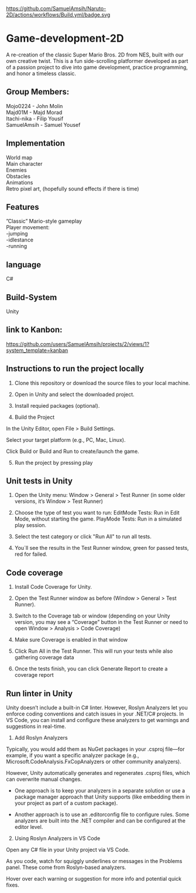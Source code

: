 https://github.com/SamuelAmsih/Naruto-2D/actions/workflows/Build.yml/badge.svg

# Game-development-2D

A re-creation of the classic Super Mario Bros. 2D from NES, built with our own creative twist. This is a fun side-scrolling platformer developed as part of a passion project to dive into game development, practice programming, and honor a timeless classic.


## Group Members:
Mojo0224    - John Molin <br>
Majd01M     - Majd Morad <br>
Itachi-nika - Filip Yousif <br>
SamuelAmsih - Samuel Yousef <br>
 

## Implementation

World map <br>
Main character <br>
Enemies <br>
Obstacles <br>
Animations <br>
Retro pixel art, (hopefully sound effects if there is time)


## Features

”Classic” Mario-style gameplay<br>
Player movement: <br>
-jumping <br>
-idlestance <br>
-running<br>


## language

C#

## Build-System
 
Unity


## link to Kanbon:

https://github.com/users/SamuelAmsih/projects/2/views/1?system_template=kanban <br>


## Instructions to run the project locally


 1. Clone this repository or download the source files to your local machine. <br>

 2. Open in Unity and select the downloaded project. <br>

 3. Install requied packages (optional). <br>

 4. Build the Project <br>

   In the Unity Editor, open File > Build Settings. <br>

   Select your target platform (e.g., PC, Mac, Linux). <br>

   Click Build or Build and Run to create/launch the game. <br>

5. Run the project by pressing play <br>

## Unit tests in Unity

1. Open the Unity menu: Window > General > Test Runner (in some older versions, it’s Window > Test Runner) <br>

2. Choose the type of test you want to run:
EditMode Tests: Run in Edit Mode, without starting the game.
PlayMode Tests: Run in a simulated play session. <br>

3. Select the test category or click "Run All" to run all tests. <br>

4. You´ll see the results in the Test Runner window, green for passed tests, red for failed. <br>

## Code coverage 

1. Install Code Coverage for Unity. <br>

2. Open the Test Runner window as before (Window > General > Test Runner).<br>

3. Switch to the Coverage tab or window (depending on your Unity version, you may see a “Coverage” button in the Test Runner or need to open Window > Analysis > Code Coverage)

4. Make sure Coverage is enabled in that window <br>

5. Click Run All in the Test Runner. This will run your tests while also gathering coverage data <br>

6. Once the tests finish, you can click Generate Report to create a coverage report <br>

## Run linter in Unity

Unity doesn’t include a built-in C# linter. However, Roslyn Analyzers let you enforce coding conventions and catch issues in your .NET/C# projects. In VS Code, you can install and configure these analyzers to get warnings and suggestions in real-time.

1. Add Roslyn Analyzers <br>
  
Typically, you would add them as NuGet packages in your .csproj file—for example, if you want a specific analyzer package (e.g., Microsoft.CodeAnalysis.FxCopAnalyzers or other community analyzers). <br>

However, Unity automatically generates and regenerates .csproj files, which can overwrite manual changes. <br>

- One approach is to keep your analyzers in a separate solution or use a package manager approach that Unity supports (like embedding them in your project as part of a custom package). <br>

- Another approach is to use an .editorconfig file to configure rules. Some analyzers are built into the .NET compiler and can be configured at the editor level.
  
2. Using Roslyn Analyzers in VS Code <br>

Open any C# file in your Unity project via VS Code. <br>

As you code, watch for squiggly underlines or messages in the Problems panel. These come from Roslyn-based analyzers. <br>

Hover over each warning or suggestion for more info and potential quick fixes. <br>

